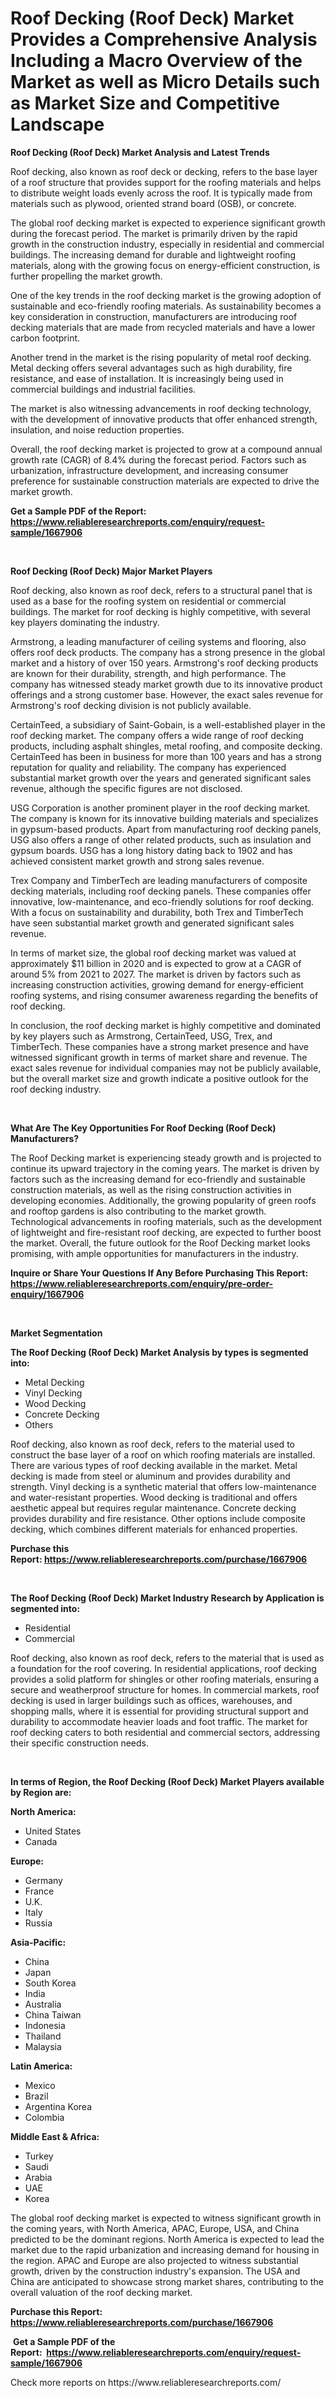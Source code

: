 <p><h1>Roof Decking (Roof Deck) Market Provides a Comprehensive Analysis Including a Macro Overview of the Market as well as Micro Details such as Market Size and Competitive Landscape</h1></p><p><strong>Roof Decking (Roof Deck) Market Analysis and Latest Trends</strong></p>
<p><p>Roof decking, also known as roof deck or decking, refers to the base layer of a roof structure that provides support for the roofing materials and helps to distribute weight loads evenly across the roof. It is typically made from materials such as plywood, oriented strand board (OSB), or concrete.</p><p>The global roof decking market is expected to experience significant growth during the forecast period. The market is primarily driven by the rapid growth in the construction industry, especially in residential and commercial buildings. The increasing demand for durable and lightweight roofing materials, along with the growing focus on energy-efficient construction, is further propelling the market growth.</p><p>One of the key trends in the roof decking market is the growing adoption of sustainable and eco-friendly roofing materials. As sustainability becomes a key consideration in construction, manufacturers are introducing roof decking materials that are made from recycled materials and have a lower carbon footprint.</p><p>Another trend in the market is the rising popularity of metal roof decking. Metal decking offers several advantages such as high durability, fire resistance, and ease of installation. It is increasingly being used in commercial buildings and industrial facilities.</p><p>The market is also witnessing advancements in roof decking technology, with the development of innovative products that offer enhanced strength, insulation, and noise reduction properties.</p><p>Overall, the roof decking market is projected to grow at a compound annual growth rate (CAGR) of 8.4% during the forecast period. Factors such as urbanization, infrastructure development, and increasing consumer preference for sustainable construction materials are expected to drive the market growth.</p></p>
<p><strong>Get a Sample PDF of the Report:&nbsp; <a href="https://www.reliableresearchreports.com/enquiry/request-sample/1667906">https://www.reliableresearchreports.com/enquiry/request-sample/1667906</a></strong></p>
<p>&nbsp;</p>
<p><strong>Roof Decking (Roof Deck) Major Market Players</strong></p>
<p><p>Roof decking, also known as roof deck, refers to a structural panel that is used as a base for the roofing system on residential or commercial buildings. The market for roof decking is highly competitive, with several key players dominating the industry.</p><p>Armstrong, a leading manufacturer of ceiling systems and flooring, also offers roof deck products. The company has a strong presence in the global market and a history of over 150 years. Armstrong's roof decking products are known for their durability, strength, and high performance. The company has witnessed steady market growth due to its innovative product offerings and a strong customer base. However, the exact sales revenue for Armstrong's roof decking division is not publicly available.</p><p>CertainTeed, a subsidiary of Saint-Gobain, is a well-established player in the roof decking market. The company offers a wide range of roof decking products, including asphalt shingles, metal roofing, and composite decking. CertainTeed has been in business for more than 100 years and has a strong reputation for quality and reliability. The company has experienced substantial market growth over the years and generated significant sales revenue, although the specific figures are not disclosed.</p><p>USG Corporation is another prominent player in the roof decking market. The company is known for its innovative building materials and specializes in gypsum-based products. Apart from manufacturing roof decking panels, USG also offers a range of other related products, such as insulation and gypsum boards. USG has a long history dating back to 1902 and has achieved consistent market growth and strong sales revenue.</p><p>Trex Company and TimberTech are leading manufacturers of composite decking materials, including roof decking panels. These companies offer innovative, low-maintenance, and eco-friendly solutions for roof decking. With a focus on sustainability and durability, both Trex and TimberTech have seen substantial market growth and generated significant sales revenue.</p><p>In terms of market size, the global roof decking market was valued at approximately $11 billion in 2020 and is expected to grow at a CAGR of around 5% from 2021 to 2027. The market is driven by factors such as increasing construction activities, growing demand for energy-efficient roofing systems, and rising consumer awareness regarding the benefits of roof decking.</p><p>In conclusion, the roof decking market is highly competitive and dominated by key players such as Armstrong, CertainTeed, USG, Trex, and TimberTech. These companies have a strong market presence and have witnessed significant growth in terms of market share and revenue. The exact sales revenue for individual companies may not be publicly available, but the overall market size and growth indicate a positive outlook for the roof decking industry.</p></p>
<p>&nbsp;</p>
<p><strong>What Are The Key Opportunities For Roof Decking (Roof Deck) Manufacturers?</strong></p>
<p><p>The Roof Decking market is experiencing steady growth and is projected to continue its upward trajectory in the coming years. The market is driven by factors such as the increasing demand for eco-friendly and sustainable construction materials, as well as the rising construction activities in developing economies. Additionally, the growing popularity of green roofs and rooftop gardens is also contributing to the market growth. Technological advancements in roofing materials, such as the development of lightweight and fire-resistant roof decking, are expected to further boost the market. Overall, the future outlook for the Roof Decking market looks promising, with ample opportunities for manufacturers in the industry.</p></p>
<p><strong>Inquire or Share Your Questions If Any Before Purchasing This Report: <a href="https://www.reliableresearchreports.com/enquiry/pre-order-enquiry/1667906">https://www.reliableresearchreports.com/enquiry/pre-order-enquiry/1667906</a></strong></p>
<p>&nbsp;</p>
<p><strong>Market Segmentation</strong></p>
<p><strong>The Roof Decking (Roof Deck) Market Analysis by types is segmented into:</strong></p>
<p><ul><li>Metal Decking</li><li>Vinyl Decking</li><li>Wood Decking</li><li>Concrete Decking</li><li>Others</li></ul></p>
<p><p>Roof decking, also known as roof deck, refers to the material used to construct the base layer of a roof on which roofing materials are installed. There are various types of roof decking available in the market. Metal decking is made from steel or aluminum and provides durability and strength. Vinyl decking is a synthetic material that offers low-maintenance and water-resistant properties. Wood decking is traditional and offers aesthetic appeal but requires regular maintenance. Concrete decking provides durability and fire resistance. Other options include composite decking, which combines different materials for enhanced properties.</p></p>
<p><strong>Purchase this Report:&nbsp;<a href="https://www.reliableresearchreports.com/purchase/1667906">https://www.reliableresearchreports.com/purchase/1667906</a></strong></p>
<p>&nbsp;</p>
<p><strong>The Roof Decking (Roof Deck) Market Industry Research by Application is segmented into:</strong></p>
<p><ul><li>Residential</li><li>Commercial</li></ul></p>
<p><p>Roof decking, also known as roof deck, refers to the material that is used as a foundation for the roof covering. In residential applications, roof decking provides a solid platform for shingles or other roofing materials, ensuring a secure and weatherproof structure for homes. In commercial markets, roof decking is used in larger buildings such as offices, warehouses, and shopping malls, where it is essential for providing structural support and durability to accommodate heavier loads and foot traffic. The market for roof decking caters to both residential and commercial sectors, addressing their specific construction needs.</p></p>
<p>&nbsp;</p>
<p><strong>In terms of Region, the Roof Decking (Roof Deck) Market Players available by Region are:</strong></p>
<p>
    <p> <strong> North America: </strong>
        <ul>
            <li>United States</li>
            <li>Canada</li>
        </ul>
        </p> 
    <p> <strong> Europe: </strong>
        <ul>
            <li>Germany</li>
            <li>France</li>
            <li>U.K.</li>
            <li>Italy</li>
            <li>Russia</li>
        </ul>
        </p> 
    <p> <strong> Asia-Pacific: </strong>
        <ul>
            <li>China</li>
            <li>Japan</li>
            <li>South Korea</li>
            <li>India</li>
            <li>Australia</li>
            <li>China Taiwan</li>
            <li>Indonesia</li>
            <li>Thailand</li>
            <li>Malaysia</li>
        </ul>
        </p> 
    <p> <strong> Latin America: </strong>
        <ul>
            <li>Mexico</li>
            <li>Brazil</li>
            <li>Argentina Korea</li>
            <li>Colombia</li>
        </ul>
        </p> 
    <p> <strong> Middle East & Africa: </strong>
        <ul>
            <li>Turkey</li>
            <li>Saudi</li>
            <li>Arabia</li>
            <li>UAE</li>
            <li>Korea</li>
        </ul>
    </p>
    </p>
<p><p>The global roof decking market is expected to witness significant growth in the coming years, with North America, APAC, Europe, USA, and China predicted to be the dominant regions. North America is expected to lead the market due to the rapid urbanization and increasing demand for housing in the region. APAC and Europe are also projected to witness substantial growth, driven by the construction industry's expansion. The USA and China are anticipated to showcase strong market shares, contributing to the overall valuation of the roof decking market.</p></p>
<p><strong>Purchase this Report: <a href="https://www.reliableresearchreports.com/purchase/1667906">https://www.reliableresearchreports.com/purchase/1667906</a></strong></p>
<p>&nbsp;<strong>Get a Sample PDF of the Report:&nbsp;&nbsp;<a href="https://www.reliableresearchreports.com/enquiry/request-sample/1667906">https://www.reliableresearchreports.com/enquiry/request-sample/1667906</a></strong></p>
<p><strong></strong></p>
<p>Check more reports on https://www.reliableresearchreports.com/</p>